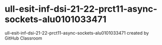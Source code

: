 # ull-esit-inf-dsi-21-22-prct11-async-sockets-alu0101033471
ull-esit-inf-dsi-21-22-prct11-async-sockets-alu0101033471 created by GitHub Classroom
